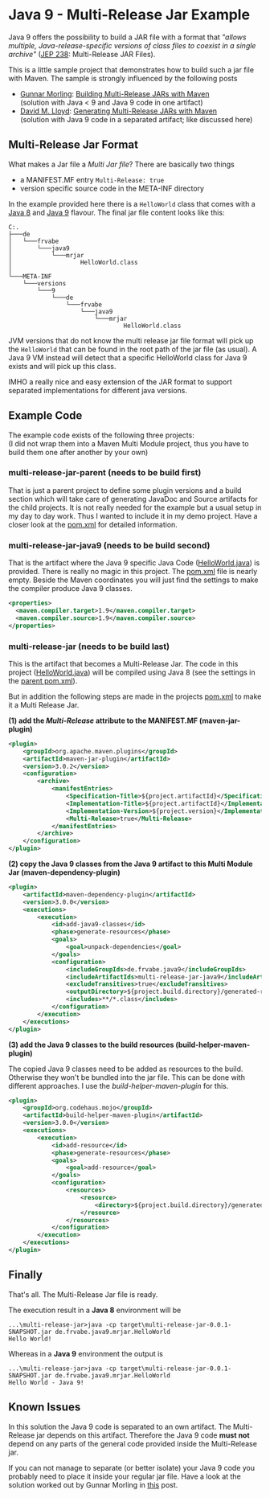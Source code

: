 # Java 9 - Multi-Release Jar Example

Java 9 offers the possibility to build a JAR file with a format that _"allows multiple, Java-release-specific versions of class files to coexist in a single archive"_ ([JEP 238](http://openjdk.java.net/jeps/238): Multi-Release JAR Files).

This is a little sample project that demonstrates how to build such a jar file with Maven. The sample is strongly influenced by the following posts
* [Gunnar Morling](https://twitter.com/gunnarmorling): [Building Multi-Release JARs with Maven](http://in.relation.to/2017/02/13/building-multi-release-jars-with-maven/)  
  (solution with Java < 9 and Java 9 code in one artifact)
* [David M. Lloyd](https://twitter.com/dmlloyd0): [Generating Multi-Release JARs with Maven](http://word-bits.flurg.com/multrelease-jars/)  
  (solution with Java 9 code in a separated artifact; like discussed here)

## Multi-Release Jar Format

What makes a Jar file a _Multi Jar file_? There are basically two things
* a MANIFEST.MF entry `Multi-Release: true`
* version specific source code in the META-INF directory

In the example provided here there is a `HelloWorld` class that comes with a [Java 8](multi-release-jar/src/main/java/de/frvabe/java9/mrjar/HelloWorld.java) and [Java 9](multi-release-jar-java9/src/main/java/de/frvabe/java9/mrjar/HelloWorld.java) flavour. The final jar file content looks like this:

```
C:.
├───de
│   └───frvabe
│       └───java9
│           └───mrjar
│                   HelloWorld.class
│
└───META-INF
    └───versions
        └───9
            └───de
                └───frvabe
                    └───java9
                        └───mrjar
                                HelloWorld.class
```
JVM versions that do not know the multi release jar file format will pick up the `HelloWorld` that can be found in the root path of the jar file (as usual). A Java 9 VM instead will detect that a specific HelloWorld class for Java 9 exists and will pick up this class.

IMHO a really nice and easy extension of the JAR format to support separated implementations for different java versions.

## Example Code

The example code exists of the following three projects:   
(I did not wrap them into a Maven Multi Module project, thus you have to build them one after another by your own)

### multi-release-jar-parent (needs to be build first)

That is just a parent project to define some plugin versions and a build section which will take care of generating JavaDoc and Source artifacts for the child projects. It is not really needed for the example but a usual setup in my day to day work. Thus I wanted to include it in my demo project. Have a closer look at the [pom.xml](multi-release-jar-parent/pom.xml) for detailed information.

### multi-release-jar-java9 (needs to be build second)

That is the artifact where the Java 9 specific Java Code ([HelloWorld.java](multi-release-jar-java9/src/main/java/de/frvabe/java9/mrjar/HelloWorld.java)) is provided. There is really no magic in this project. The [pom.xml](multi-release-jar-java9/pom.xml) file is nearly empty. Beside the Maven coordinates you will just find the settings to make the compiler produce Java 9 classes.

```xml
<properties>
  <maven.compiler.target>1.9</maven.compiler.target>
  <maven.compiler.source>1.9</maven.compiler.source>
</properties>
```

### multi-release-jar (needs to be build last)

This is the artifact that becomes a Multi-Release Jar. The code in this project ([HelloWorld.java](multi-release-jar/src/main/java/de/frvabe/java9/mrjar/HelloWorld.java)) will be compiled using Java 8 (see the settings in the [parent pom.xml](multi-release-jar-parent/pom.xml)).

But in addition the following steps are made in the projects [pom.xml](multi-release-jar/pom.xml) to make it a Multi Release Jar.

**(1) add the _Multi-Release_ attribute to the MANIFEST.MF (maven-jar-plugin)**

```xml
<plugin>
	<groupId>org.apache.maven.plugins</groupId>
	<artifactId>maven-jar-plugin</artifactId>
	<version>3.0.2</version>
	<configuration>
		<archive>
			<manifestEntries>
				<Specification-Title>${project.artifactId}</Specification-Title>
				<Implementation-Title>${project.artifactId}</Implementation-Title>
				<Implementation-Version>${project.version}</Implementation-Version>
				<Multi-Release>true</Multi-Release>
			</manifestEntries>
		</archive>
	</configuration>
</plugin>
```

**(2) copy the Java 9 classes from the Java 9 artifact to this Multi Module Jar (maven-dependency-plugin)**

```xml
<plugin>
	<artifactId>maven-dependency-plugin</artifactId>
	<version>3.0.0</version>
	<executions>
		<execution>
			<id>add-java9-classes</id>
			<phase>generate-resources</phase>
			<goals>
				<goal>unpack-dependencies</goal>
			</goals>
			<configuration>
				<includeGroupIds>de.frvabe.java9</includeGroupIds>
				<includeArtifactIds>multi-release-jar-java9</includeArtifactIds>
				<excludeTransitives>true</excludeTransitives>
				<outputDirectory>${project.build.directory}/generated-resources/META-INF/versions/9</outputDirectory>
				<includes>**/*.class</includes>
			</configuration>
		</execution>
	</executions>
</plugin>
```

**(3) add the Java 9 classes to the build resources (build-helper-maven-plugin)**

The copied Java 9 classes need to be added as resources to the build. Otherwise they won't be bundled into the jar file. This can be done with different approaches. I use the _build-helper-maven-plugin_ for this.

```xml
<plugin>
	<groupId>org.codehaus.mojo</groupId>
	<artifactId>build-helper-maven-plugin</artifactId>
	<version>3.0.0</version>
	<executions>
		<execution>
			<id>add-resource</id>
			<phase>generate-resources</phase>
			<goals>
				<goal>add-resource</goal>
			</goals>
			<configuration>
				<resources>
					<resource>
						<directory>${project.build.directory}/generated-resources/</directory>
					</resource>
				</resources>
			</configuration>
		</execution>
	</executions>
</plugin>
```

## Finally

That's all. The Multi-Release Jar file is ready.

The execution result in a **Java 8** environment will be

```
...\multi-release-jar>java -cp target\multi-release-jar-0.0.1-SNAPSHOT.jar de.frvabe.java9.mrjar.HelloWorld
Hello World!
```

Whereas in a **Java 9** environment the output is

```
...\multi-release-jar>java -cp target\multi-release-jar-0.0.1-SNAPSHOT.jar de.frvabe.java9.mrjar.HelloWorld
Hello World - Java 9!
```

## Known Issues

In this solution the Java 9 code is separated to an own artifact. The Multi-Release jar depends on this artifact. Therefore the Java 9 code **must not** depend on any parts of the general code provided inside the Multi-Release jar.

If you can not manage to separate (or better isolate) your Java 9 code you probably need to place it inside your regular jar file. Have a look at the solution worked out by Gunnar Morling  in [this](http://in.relation.to/2017/02/13/building-multi-release-jars-with-maven/) post.
